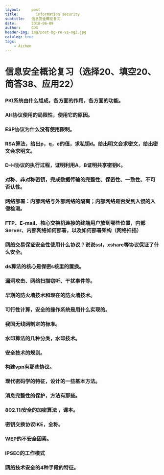 ```yaml
---
layout:     post
title:        information security
subtitle:   信息安全概论复习   
date:       2018-06-09
author:     CDX
header-img: img/post-bg-re-vs-ng2.jpg
catalog: true
tags:
    - Aichen
---
```

# 信息安全概论复习（选择20、填空20、简答38、应用22）
### PKI系统由什么组成，各方面的作用，各方面的功能。

### AH协议使用的局限性，使用它的原因。

### ESP协议为什么没有使用限制。

### RSA算法，给出p，q，e的值，求私钥d。给出明文会求密文，给出密文会求明文。

### D-H协议的执行过程，证明利用A，B证明共享密钥K。

### 对称、非对称密钥，完成数据传输的完整性、保密性、一致性、不可否认性。

### 网络部署：内部网络与外部网络的隔离；内部网络是否受到入侵的入侵检测。

### FTP、E-mail、核心交换机连接的终端用户放到哪些位置，内部Server、内部网络如何部署，以及如何部署架构（网络扫描）

### 网络交易保证安全性使用什么协议？说说ssl，xshare等协议保证了什么安全。

### ds算法的核心是保密s核里的置换。

### 漏洞攻击、网络扫描窃听、干扰事件等。

### 早期的防火墙技术和现在的防火墙技术。

### 可行性计算，安全的操作系统是用什么实现的。

### 我国无线网制定的标准。

### 水印算法的几种分类，水印技术。

### 安全技术的规则。

### 构建vpn有那些协议。

### 现代密码学的特征，设计的一些基本方法。

### 消息完整性的保护，方法有那些。

### 802.11i安全的加密算法 ，课本。

### 密钥交换协议IKE，全称。

### WEP的不安全因素。

### IPSEC的工作模式

### 网络技术安全的4种手段的特征。